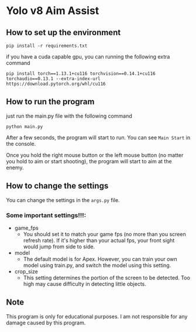 # Yolo v8 Aim Assist
## How to set up the environment

`pip install -r requirements.txt`

if you have a cuda capable gpu, you can running the following extra command

`pip install torch==1.13.1+cu116 torchvision==0.14.1+cu116 torchaudio==0.13.1 --extra-index-url https://download.pytorch.org/whl/cu116`

## How to run the program
just run the main.py file with the following command

`python main.py`

After a few seconds, the program will start to run. You can see `Main Start` in the console.

Once you hold the right mouse button or the left mouse button (no matter you hold to aim or start shooting), the program will start to aim at the enemy.

## How to change the settings
You can change the settings in the `args.py` file.

### Some important settings!!!:
- game_fps 
    - You should set it to match your game fps (no more than you screen refresh rate). If it's higher than your actual fps, your front sight
would jump from side to side.
- model
    - The default model is for Apex. However, you can train your own model using train.py, and switch the model using this setting.
- crop_size
    - This setting determines the portion of the screen to be detected. Too high may cause difficulty in detecting little objects.
## Note
This program is only for educational purposes. I am not responsible for any damage caused by this program.